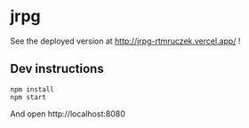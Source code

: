 # jrpg

See the deployed version at http://jrpg-rtmruczek.vercel.app/ !

## Dev instructions
```
npm install
npm start
```

And open http://localhost:8080
